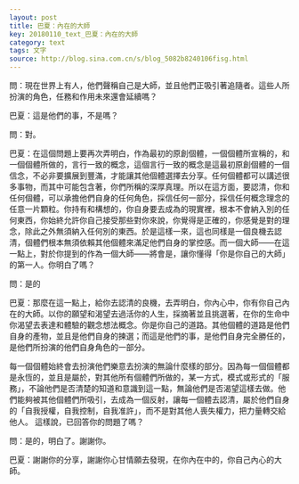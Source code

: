 ```yaml
---
layout: post
title: 巴夏：內在的大師
key: 20180110_text_巴夏：內在的大師
category: text
tags: 文字
source: http://blog.sina.com.cn/s/blog_5082b8240106fisg.html
---
```



問：現在世界上有人，他們聲稱自己是大師，並且他們正吸引著追隨者。這些人所扮演的角色，任務和作用未來還會延續嗎？

巴夏：這是他們的事，不是嗎？

問：對。

巴夏：在這個問題上要再次弄明白，作為最初的原創個體，一個個體所宣稱的，和一個個體所做的，言行一致的概念，這個言行一致的概念是這最初原創個體的一個信念，不必非要擴展到豐滿，才能讓其他個體選擇去分享。任何個體都可以講述很多事物，而其中可能包含著，你們所稱的深厚真理。所以在這方面，要認清，你和任何個體，可以承擔他們自身的任何角色，採信任何一部分，採信任何概念理念的任意一片顆粒。你持有和構想的，你自身要去成為的現實裡，根本不會納入別的任何東西，你始終允許你自己接受那些對你來說，你覺得是正確的，你感覺是對的理念，除此之外無須納入任何別的東西。於是這樣一來，這也同樣是一個良機去認清，個體們根本無須依賴其他個體來滿足他們自身的掌控感。而一個大師——在這一點上，對於你提到的作為一個大師——將會是，讓你懂得「你是你自己的大師」的第一人。你明白了嗎？

問：是的

巴夏：那麼在這一點上，給你去認清的良機，去弄明白，你內心中，你有你自己內在的大師。以你的願望和渴望去過活你的人生，採摘著並且挑選著，在你的生命中你渴望去表達和體驗的觀念想法概念。你是你自己的道路。其他個體的道路是他們自身的產物，並且是他們自身的揀選；而這是他們的事，是他們自身完全勝任的，是他們所扮演的他們自身角色的一部分。

每一個個體始終會去扮演他們樂意去扮演的無論什麼樣的部分。因為每一個個體都是永恆的，並且是屬於，對其他所有個體們所做的，某一方式，模式或形式的「服務」，不論他們是否清楚的知道和意識到這一點，無論他們是否渴望這樣去做。他們能夠被其他個體們所吸引，去成為一個反射，讓每一個體去認清，屬於他們自身的「自我授權，自我控制，自我准許」，而不是對其他人喪失權力，把力量轉交給他人。
這樣說，已回答你的問題了嗎？

問：是的，明白了。謝謝你。

巴夏：謝謝你的分享，謝謝你心甘情願去發現，在你內在中的，你自己內心的大師。
